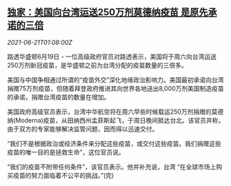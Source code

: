<!--1624239062000-->
[独家：美国向台湾运送250万剂莫德纳疫苗 是原先承诺的三倍](https://cn.reuters.com/article/usa-taiwan-moderna-vaccines-0619-sat-idCNKCS2DX025)
------

<div><i>2021-06-21T01:08:00Z</i></div><p>路透华盛顿6月19日 - 一位高级政府官员对路透表示，美国将于周六向台湾运送250万剂新冠疫苗，是华盛顿之前为台湾分配的疫苗数量的三倍多。</p><p>美国与中国争相通过所谓的“疫苗外交”深化地缘政治影响力。美国最初承诺向台湾捐赠75万剂疫苗，但随着拜登政府推进其向世界各地送出8,000万剂美国制造疫苗的承诺，捐赠台湾疫苗的数量在增加。</p><p>美国政府高级官员表示，台湾中华航空将在周六早些时候载运250万剂捐赠的莫德纳(Moderna)疫苗，从田纳西州孟菲斯起飞，于周日晚间抵达台北。该官员并称，由于双方的专家能够解决监管问题，因而得以迅速交付。</p><p>“我们不是根据政治或经济条件来分配这些疫苗，或交付这些疫苗。我们捐赠这些疫苗的唯一目的是拯救生命”，这位官员说。</p><p>“我们的疫苗不附带任何条件”，该官员表示。他并补充说，台湾 “在全球市场上购买疫苗的努力面临着不公平的挑战。”(完)</p>
